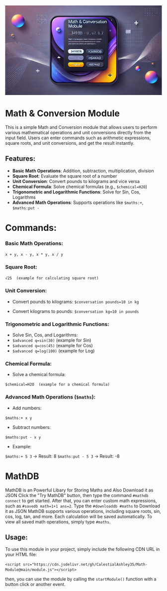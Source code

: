 ![Math & Conversation Module](https://github.com/CalestialAshley35/Math-Module/raw/a6fa469a7aa1f4f7356da953564e8c6e63551356/file-Kgvvzu3IapvZpJ1QNV8s2LXq.jpg)
# Math & Conversion Module

This is a simple Math and Conversion module that allows users to perform various mathematical operations and unit conversions directly from the input field. Users can enter commands such as arithmetic expressions, square roots, and unit conversions, and get the result instantly.

## Features:
- **Basic Math Operations**: Addition, subtraction, multiplication, division
- **Square Root**: Evaluate the square root of a number
- **Unit Conversion**: Convert pounds to kilograms and vice versa
- **Chemical Formula**: Solve chemical formulas (e.g., `$chemical=H2O`)
- **Trigonometric and Logarithmic Functions**: Solve for Sin, Cos, Logarithms
- **Advanced Math Operations**: Supports operations like `$maths:+`, `$maths:put -`

# Commands:

### Basic Math Operations:
`x + y, x - y, x * y, x / y`

### Square Root:

`√25  (example for calculating square root)`

### Unit Conversion:
- Convert pounds to kilograms:
`$conversation pounds=10 in kg`

- Convert kilograms to pounds:
`$conversation kg=10 in pounds`

### Trigonometric and Logarithmic Functions:
- Solve Sin, Cos, and Logarithms:
- `$advanced q=sin(30)`  (example for Sin)
- `$advanced q=cos(45)`  (example for Cos)
- `$advanced q=log(100)` (example for Log)

### Chemical Formula:
- Solve a chemical formula:

`$chemical=H2O  (example for a chemical formula)`

### Advanced Math Operations (`$maths`):
- Add numbers:

`$maths:+ x y`

- Subtract numbers:

`$maths:put - x y`

- Example:

`$maths:+ 5 3` → Result: 8 `$maths:put - 5 3` → Result: -8

# MathDB
MathDB is an Powerful Libary for Storing Maths and Also Download it as JSON 
Click the "Try MathDB" button, then type the command `#mathdb connect` to get started. After that, you can enter custom math expressions, such as `#savedb math=1+1 ans=2`.  Type the `#downloaddb #maths` to Download it as JSON
MathDB supports various operations, including square roots, sin, cos, log, tan, and more. Each calculation will be saved automatically. To view all saved math operations, simply type `#maths`.

## Usage:

To use this module in your project, simply include the following CDN URL in your HTML file:

```<script src="https://cdn.jsdelivr.net/gh/CalestialAshley35/Math-Module@main/module.js"></script>```

then, you can use the module by calling the `startModule()` function with a button click or another event. 
